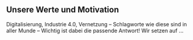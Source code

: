 <!-- @format -->

<!-- @format -->

## Unsere Werte und Motivation

Digitalisierung, Industrie 4.0, Vernetzung – Schlagworte wie diese sind in aller Munde – Wichtig ist dabei die passende Antwort! Wir setzen auf ...

<!--

## Innovativ

Was bedeutet es Innovativ zu sein? Unter Innovation ist eine geplante und kontrollierte Veränderung, Neuerung in einem System durch Anwendung neuer Ideen und Techniken zu verstehen. Wir setzen bei unsere Projekte stets modernen Technologien und Methoden und erarbeiten so eine optimale Lösung für Sie.

## Digitalisierung

Digitalisierung führt nicht nur bei den großen Konzernen zur Veränderung, sondern auch bei den kleinen und mittelgroßen Unternehmen. Doch was bedeutet das alles und wie können Sie von dieser Veränderung in der digitalen Welt profitieren. Wir führen Sie in die richtige Richtung, sodass Sie den Anschluss an die Konkurrenz nicht verlieren.

## Vertrauen

Wichtig ist es die passende Antwort auf Hindernisse zu finden. Es geht nicht nur um die Optimierung von bestehenden Prozessen, sondern vielmehr um das Ergreifen neuer Chancen und Möglichkeiten, wie das Kreieren neuer Produkte oder Dienstleistungsangebote. Wir helfen Ihnen den Schritt in die richtige Richtung zu machen.

## Beratung

Als kleines Unternehmen sind Sie viel flexibler und können diese Chance der Veränderungen perfekt nutzen, wir möchten Sie dabei beraten die für Sie passenden Antworten zu erarbeiten, sowie diese umzusetzen. Gerade für kleinere und mittelgroße Unternehmen wird die digitale Kompetenz des Unternehmens zu einem entscheidenden Wettbewerbsfaktor, den es nicht zu vernachlässigen gilt.

Hallo mein Name ist Max, Die Idee zu O-SEVEN kam mir im Studium. Ich möchte kleine Unternehmen unterstützen Ihre IT voranzubringen -->
